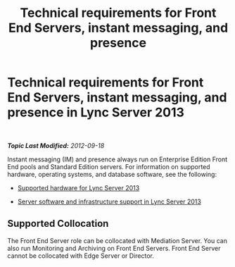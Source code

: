 ﻿---
title: 'Technical requirements for Front End Servers, instant messaging, and presence'
TOCTitle: Technical requirements for Front End Servers, instant messaging, and presence
ms:assetid: 1e2c093a-614a-4b60-8c0c-98f97e859fcb
ms:mtpsurl: https://technet.microsoft.com/en-us/library/Gg398269(v=OCS.15)
ms:contentKeyID: 48183575
ms.date: 07/23/2014
mtps_version: v=OCS.15
---

<div data-xmlns="http://www.w3.org/1999/xhtml">

<div class="topic" data-xmlns="http://www.w3.org/1999/xhtml" data-msxsl="urn:schemas-microsoft-com:xslt" data-cs="http://msdn.microsoft.com/en-us/">

<div data-asp="http://msdn2.microsoft.com/asp">

# Technical requirements for Front End Servers, instant messaging, and presence in Lync Server 2013

</div>

<div id="mainSection">

<div id="mainBody">

<span> </span>

_**Topic Last Modified:** 2012-09-18_

Instant messaging (IM) and presence always run on Enterprise Edition Front End pools and Standard Edition servers. For information on supported hardware, operating systems, and database software, see the following:

  - [Supported hardware for Lync Server 2013](lync-server-2013-supported-hardware.md)

  - [Server software and infrastructure support in Lync Server 2013](lync-server-2013-server-software-and-infrastructure-support.md)

<div>

## Supported Collocation

The Front End Server role can be collocated with Mediation Server. You can also run Monitoring and Archiving on Front End Servers. Front End Server cannot be collocated with Edge Server or Director.

</div>

</div>

<span> </span>

</div>

</div>

</div>

